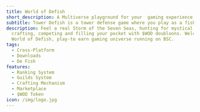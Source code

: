 ```yaml
---
title: World of Defish
short_description: A Multiverse playground for your  gaming experience.
subtitle: Tower Defish is a tower defense game where you play as a fish
description: Feel a real Storm of the Seven Seas, hunting for mystical NFT Fish,
  crafting, competing and filling your pocket with $WOD doubloons. Welcome to
  World of Defish, play-to earn gaming universe running on BSC.
tags:
  - Cross-Platform
  - Downloads
  - De Fish
features:
  - Ranking System
  - Guilds System
  - Crafting Mechanism
  - Marketplace
  - $WOD Token
icon: /img/logo.jpg
---
```

